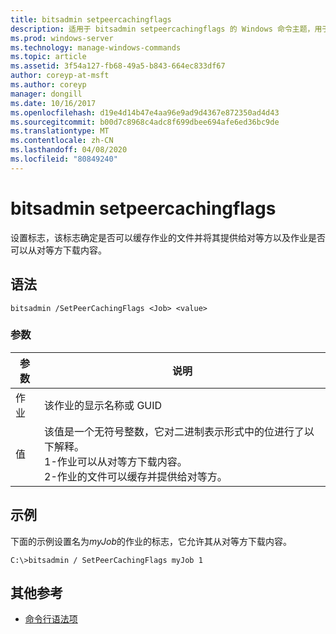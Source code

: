 ```yaml
---
title: bitsadmin setpeercachingflags
description: 适用于 bitsadmin setpeercachingflags 的 Windows 命令主题，用于设置标志，这些标志确定是否可以缓存作业的文件并将其提供给对等方以及作业是否可以从对等方下载内容。
ms.prod: windows-server
ms.technology: manage-windows-commands
ms.topic: article
ms.assetid: 3f54a127-fb68-49a5-b843-664ec833df67
author: coreyp-at-msft
ms.author: coreyp
manager: dongill
ms.date: 10/16/2017
ms.openlocfilehash: d19e4d14b47e4aa96e9ad9d4367e872350ad4d43
ms.sourcegitcommit: b00d7c8968c4adc8f699dbee694afe6ed36bc9de
ms.translationtype: MT
ms.contentlocale: zh-CN
ms.lasthandoff: 04/08/2020
ms.locfileid: "80849240"
---
```

# <a name="bitsadmin-setpeercachingflags"></a>bitsadmin setpeercachingflags

设置标志，该标志确定是否可以缓存作业的文件并将其提供给对等方以及作业是否可以从对等方下载内容。

## <a name="syntax"></a>语法

```
bitsadmin /SetPeerCachingFlags <Job> <value> 
```

### <a name="parameters"></a>参数

|参数|说明|
|---------|-----------|
|作业|该作业的显示名称或 GUID|
|值|该值是一个无符号整数，它对二进制表示形式中的位进行了以下解释。</br>1-作业可以从对等方下载内容。</br>2-作业的文件可以缓存并提供给对等方。|

## <a name="examples"></a><a name=BKMK_examples></a>示例

下面的示例设置名为*myJob*的作业的标志，它允许其从对等方下载内容。
```
C:\>bitsadmin / SetPeerCachingFlags myJob 1 
```

## <a name="additional-references"></a>其他参考

- [命令行语法项](command-line-syntax-key.md)